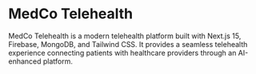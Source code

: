 # MedCo Telehealth

MedCo Telehealth is a modern telehealth platform built with Next.js 15, Firebase, MongoDB, and Tailwind CSS. It provides a seamless telehealth experience connecting patients with healthcare providers through an AI-enhanced platform.
